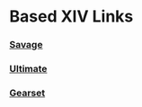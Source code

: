 # Based XIV Links
### [Savage][Savage]
### [Ultimate][Ultimate]
### [Gearset][Gearset]

[Savage]: https://github.com/BasedXIV/links/blob/master/Savage/index.md
[Ultimate]: https://github.com/BasedXIV/links/blob/master/Ultimate/index.md
[Gearset]: https://github.com/BasedXIV/links/blob/master/Gearset/index.md